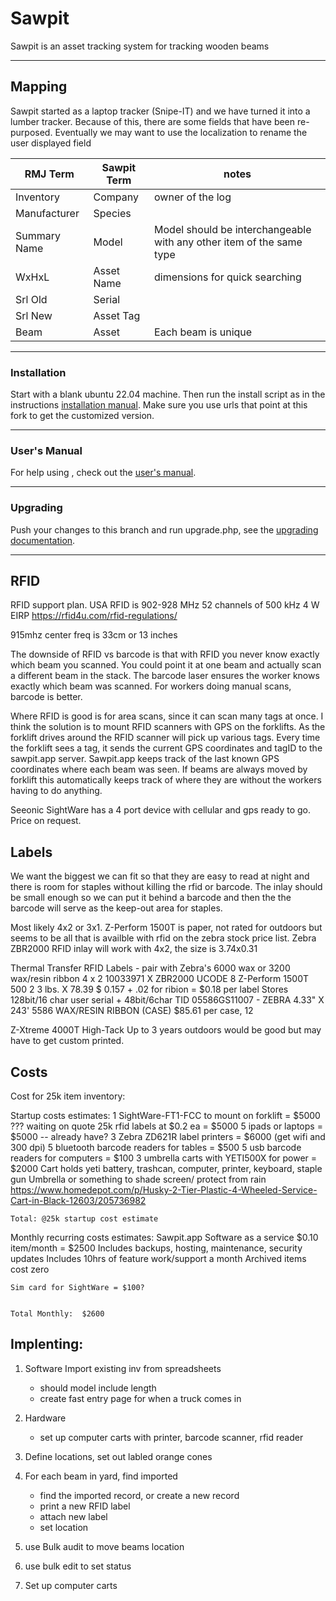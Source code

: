 # Sawpit 

Sawpit is an asset tracking system for tracking wooden beams  

-----

## Mapping
Sawpit started as a laptop tracker (Snipe-IT) and we have turned it into a lumber tracker.  Because of this, there are some fields that have been re-purposed.
Eventually we may want to use the localization to rename the user displayed field


| RMJ Term           | Sawpit Term          |           notes                           |
| ----------         | ------------------   |   ----------------------------            |
| Inventory          | Company              |       owner of the log                    |
| Manufacturer       | Species              |                                           |
| Summary Name       | Model                |   Model should be interchangeable with any other item of the same type |
| WxHxL              | Asset Name           |  dimensions for quick searching             |
| Srl Old            | Serial               |                                             |
| Srl New            | Asset Tag            |                                             |
| Beam               | Asset                |    Each beam is unique                      |
 


-----

### Installation

Start with a blank ubuntu 22.04 machine. Then run the install script as in the instructions [installation manual](https://snipe-it.readme.io/docs/downloading#3-download-the-installer).   Make sure you use urls that point at this fork to get the customized version.

-----
### User's Manual
For help using , check out the [user's manual](https://snipe-it.readme.io/docs/overview).


-----

### Upgrading

Push your changes to this branch and run upgrade.php, see the [upgrading documentation](https://snipe-it.readme.io/docs/upgrading).

----

## RFID

RFID support plan.  USA RFID is 902-928 MHz  	52 channels of 500 kHz	4 W EIRP  https://rfid4u.com/rfid-regulations/

915mhz center freq is 33cm or 13 inches

The downside of RFID vs barcode is that with RFID you never know exactly which beam you scanned.  You could point it at one beam and actually scan a different beam in the stack. The barcode laser ensures the worker knows exactly which beam was scanned.    For workers doing manual scans, barcode is better.
   

Where RFID is good is for area scans, since it can scan many tags at once. I think the solution is to mount RFID scanners with GPS on the forklifts.   As the forklift drives around the RFID scanner will pick up various tags.  Every time the forklift sees a tag, it sends the current GPS coordinates and tagID to the sawpit.app server.   Sawpit.app keeps track of the last known GPS coordinates where each beam was seen.   If beams are always moved by forklift this automatically keeps track of where they are without the workers having to do anything.

Seeonic SightWare has a 4 port device with cellular and gps ready to go. Price on request.

## Labels

We want the biggest we can fit so that they are easy to read at night and there is room for staples without killing the rfid or barcode.  The inlay should be small enough so we can put it behind a barcode and then the the barcode will serve as the keep-out area for staples. 


Most likely 4x2 or 3x1.  Z-Perform 1500T is paper, not rated for outdoors but seems to be all that is availble with rfid on  the zebra stock price list.  Zebra ZBR2000 RFID inlay will work with 4x2, the size is 3.74x0.31 

Thermal Transfer RFID Labels - pair with Zebra's 6000 wax or 3200 wax/resin ribbon
4 x 2 10033971 X ZBR2000 UCODE 8 Z-Perform 1500T 500 2 3 lbs. X 78.39 $ 0.157 + .02 for ribion = $0.18 per label
Stores 128bit/16 char user serial + 48bit/6char TID
05586GS11007 - ZEBRA 4.33" X 243' 5586 WAX/RESIN RIBBON (CASE)  $85.61 per case, 12 

Z-Xtreme 4000T High-Tack Up to 3 years outdoors would be good but may have to get custom printed. 



## Costs

Cost for 25k item inventory:

Startup costs estimates:
    1 SightWare-FT1-FCC to mount on forklift = $5000 ??? waiting on quote 
    25k rfid labels at $0.2 ea = $5000
    5 ipads or laptops       = $5000  -- already have?
    3 Zebra ZD621R label printers = $6000 (get wifi and 300 dpi)
    5 bluetooth barcode readers for tables = $500
    5 usb barcode readers for computers = $100
    3 umbrella carts with YETI500X for power  = $2000
        Cart holds yeti battery, trashcan, computer, printer,  keyboard, staple gun
        Umbrella or something to shade screen/ protect from rain 
        https://www.homedepot.com/p/Husky-2-Tier-Plastic-4-Wheeled-Service-Cart-in-Black-12603/205736982



    Total: @25k startup cost estimate


Monthly recurring costs estimates:
    Sawpit.app Software as a service  $0.10 item/month  = $2500 
        Includes backups, hosting, maintenance, security updates
        Includes 10hrs of feature work/support a month
        Archived items cost zero

    Sim card for SightWare = $100?


    Total Monthly:  $2600 


## Implenting:

1. Software 
    Import existing inv from spreadsheets
    - should model include length
    - create fast entry page for when a truck comes in 

1. Hardware
    - set up computer carts with printer, barcode scanner, rfid reader

1. Define locations,  set out labled orange cones 
1. For each beam in yard, find imported
    - find the imported record, or create a new record
    - print a new RFID label
    - attach new label
    - set location


1. use Bulk audit to move beams location
1. use bulk edit to set status




1. Set up computer carts
